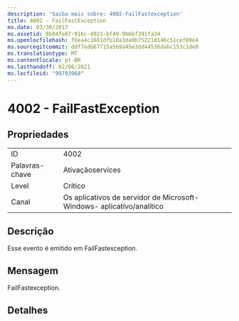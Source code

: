 ```yaml
---
description: 'Saiba mais sobre: 4002-FailFastexception'
title: 4002 - FailFastException
ms.date: 03/30/2017
ms.assetid: 8b84fe87-916c-4923-bf49-9b6bf391fa34
ms.openlocfilehash: f6ea4c1661dfb10a3da9b752218146c51cef09e4
ms.sourcegitcommit: ddf7edb67715a5b9a45e3dd44536dabc153c1de0
ms.translationtype: MT
ms.contentlocale: pt-BR
ms.lasthandoff: 02/06/2021
ms.locfileid: "99793968"
---
```

# <a name="4002---failfastexception"></a>4002 - FailFastException

## <a name="properties"></a>Propriedades  
  
|||  
|-|-|  
|ID|4002|  
|Palavras-chave|Ativaçãoservices|  
|Level|Crítico|  
|Canal|Os aplicativos de servidor de Microsoft-Windows- aplicativo/analítico|  
  
## <a name="description"></a>Descrição  

 Esse evento é emitido em FailFastexception.  
  
## <a name="message"></a>Mensagem  

 FailFastexception.  
  
## <a name="details"></a>Detalhes
